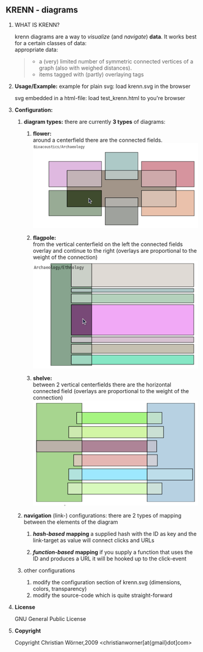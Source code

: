 KRENN - diagrams
----------------

1.  WHAT IS KRENN?

    krenn diagrams are a way to *visualize* (and *navigate*) **data**. It works best for a certain classes of data:  
    appropriate data:
    
    >    * a (very) limited number of symmetric connected vertices of a graph (also with weighed distances).
    >    * items tagged with (partly) overlaying tags


2.  **Usage/Example:**
    example for plain svg:
    load krenn.svg in the browser

    svg embedded in a html-file:
    load test_krenn.html to you're browser


3.  **Configuration:**
    
    1.  **diagram types:**
        there are currently **3 types** of diagrams:
          
          1.   **flower:**  
               around a centerfield there are the connected fields.  
![flower type](http://github.com/kr1/krenn/raw/master/static/flower_type.png)
          
          2.  **flagpole:**    
              from the vertical centerfield on the left the connected fields overlay and continue to the right (overlays are proportional to the weight of the connection)  
![flagpole type](http://github.com/kr1/krenn/raw/master/static/flagpole_type.png)

          3.  **shelve:**  
              between 2 vertical centerfields there are the horizontal connected field (overlays are proportional to the weight of the connection)  
![shelve type](http://github.com/kr1/krenn/raw/master/static/shelve_type.png "")


    2.  **navigation** (link-) configurations:
        there are 2 types of mapping between the elements of the diagram
      
          1.  ***hash-based*** **mapping**
              a supplied hash with the ID as key and the link-target as value will connect clicks and URLs

          2.  ***function-based*** **mapping**
              if you supply a function that uses the ID and produces a URL it will be hooked up to the click-event

    3. other configurations
    
         1.  modify the configuration section of krenn.svg (dimensions, colors, transparency)
         2.  modify the source-code which is quite straight-forward


4.  **License**
    
    GNU General Public License

5.  **Copyright**
    
    Copyright Christian Wörner,2009 <christianworner[at{gmail}dot]com>
 
